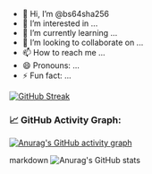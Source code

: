 - 👋 Hi, I’m @bs64sha256
- 👀 I’m interested in ...
- 🌱 I’m currently learning ...
- 💞️ I’m looking to collaborate on ...
- 📫 How to reach me ...
- 😄 Pronouns: ...
- ⚡ Fun fact: ...


[![GitHub Streak](https://streak-stats.demolab.com/?user=bs64sha256)](https://git.io/streak-stats)

### 📈 GitHub Activity Graph:
[![Anurag's GitHub activity graph](https://activity-graph.herokuapp.com/graph?user=bs64sha256)](https://github.com/Ashutosh00710/github-readme-activity-graph)

markdown
![Anurag's GitHub stats](https://github-readme-stats.vercel.app/api?username=bs64sha256&show_icons=true&theme=radical)
<!---
bs64sha256/bs64sha256 is a ✨ special ✨ repository because its `README.md` (this file) appears on your GitHub profile.
You can click the Preview link to take a look at your changes.
--->
